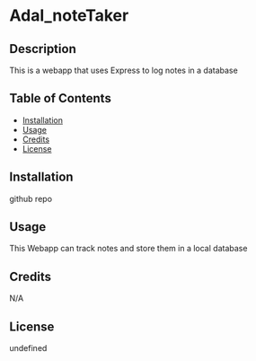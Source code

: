 # Adal_noteTaker

## Description

This is a webapp that uses Express to log notes in a database

## Table of Contents
- [Installation](#installation)
- [Usage](#usage)
- [Credits](#credits)
- [License](#license)

## Installation

github repo

## Usage

This Webapp can track notes and store them in a local database

## Credits

N/A

## License

undefined

